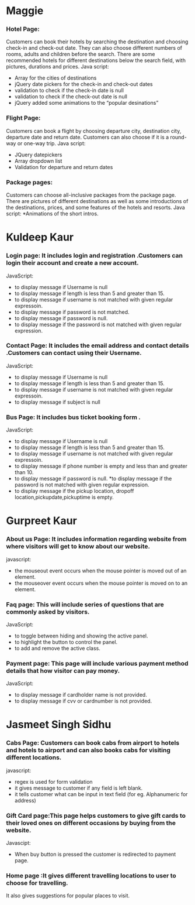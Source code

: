 # Maggie
### Hotel Page: 
Customers can book their hotels by searching the destination and choosing check-in and check-out date. They can also choose different numbers of rooms, adults and children before the search. There are some recommended hotels for different destinations below the search field, with pictures, durations and prices.
Java script:
* Array for the cities of destinations
* jQuery date pickers for the check-in and check-out dates
* validation to check if the check-in date is null
* validation to check if the check-out date is null
* jQuery added some animations to the “popular desinations”


### Flight Page:
Customers can book a flight by choosing departure city, destination city, departure date and return date. Customers can also choose if it is a round-way or one-way trip.
Java script:
* JQuery datepickers
* Array dropdown list
* Validation for departure and return dates


### Package pages:
Customers can choose all-inclusive packages from the package page. There are pictures of different destinations as well as some introductions of the destinations, prices, and some features of the hotels and resorts.
Java script:
*Animations of the short intros. 



# Kuldeep Kaur
### Login page: It includes login and registration .Customers can login  their account and create a new account.
JavaScript:
* to display message if Username is null
* to display message if length is less than 5 and greater than 15.
* to display message if username is not matched with given regular expressoin.
* to display message if password is not matched.
* to display message if password is null.
* to display message if the password is not matched with given regular expression.

### Contact Page: It includes the email address and contact details .Customers can contact using their   Username.
JavaScript:
* to display message if Username is null
* to display message if length is less than 5 and greater than 15.
* to display message if username is not matched with given regular expressoin.
* to display message if subject is null

### Bus Page: It includes bus ticket booking form .
JavaScript:
* to display message if Username is null
* to display message if length is less than 5 and greater than 15.
* to display message if username is not matched with given regular expressoin.
* to display message if phone number is empty and less than and greater than 10.
* to display message if password is null.
*to display message if the password is not matched with given regular expression.
* to display message if the pickup location, dropoff location,pickupdate,pickuptime is empty.


# Gurpreet Kaur
### About us Page: It includes information regarding website from where visitors will get to know about our website.
javascript:
* the mouseout event occurs when the mouse pointer is moved out of an element.
* the mouseover event occurs when the mouse pointer is moved on to an element.

### Faq page: This will include series of questions that are commonly asked by visitors.
JavaScript:
* to toggle between hiding and showing the active panel.
* to highlight the button to control the panel.
* to add and remove the active class.

### Payment page: This page will include various payment method details that how visitor can pay money.
JavaScript:
* to display message if cardholder name is not provided.
* to display message if cvv or cardnumber is not provided.




# Jasmeet Singh Sidhu
### Cabs Page: Customers can book cabs from airport to hotels and hotels to airport and can also books cabs for visiting different locations.
javascript:
* regex is used for form validation
* it gives message to customer if any field is left blank.
* it tells customer what can be input in text field (for eg. Alphanumeric for address)

### Gift Card page:This page helps customers to give gift cards to their loved ones on different occasions by buying from the website.
Javascipt:
* When buy button is pressed the customer is redirected to payment page.

### Home page :It gives different travelling locations to user to choose for travelling.
It also gives suggestions for popular places to visit.
